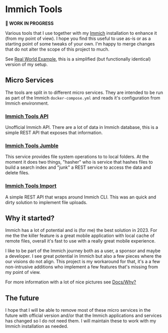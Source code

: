 # Immich Tools

**🚨 WORK IN PROGRESS**

Various tools that I use together with my [Immich](https://immich.app) installation to enhance it (from my point of view). I hope you find this useful to use as-is or as a starting point of some tweaks of your own. I'm happy to merge changes that do not alter the scope of this project to much.

See [Real World Example](docs/real-world-example.md), this is a simplified (but functionally identical) version of my setup.

## Micro Services

The tools are split in to different micro services. They are intended to be run as part of the Immich `docker-compose.yml` and reads it's configuration from Immich environment.

### [Immich Tools API](docs/api.md)

Unofficial Immich API. There are a lot of data in Immich database, this is a simple REST API that exposes that information.

### [Immich Tools Jumble](docs/jumble.md)

This service provides file system operations to to local folders. At the moment it does two things, "hasher" who is service that hashes files to build a search index and "junk" a REST service to access the data and delete files.

### [Immich Tools Import](docs/import.md)

A simple REST API that wraps around Immich CLI. This was an quick and dirty solution to implement file uploads.

## Why it started?

Immich has a lot of potential and is (for me) the best solution in 2023. For me the the killer feature is a great mobile application with local cache of remote files, overall it's fast to use with a really great mobile experience.

I like to be part of the Immich journey both as a user, a sponsor and maybe a developer. I see great potential in Immich but also a few pieces where the our visions do not align. This project is my workaround for that, it's a a few non-intrusive additions who implement a few features that's missing from my point of view.

For more information with a lot of nice pictures see [Docs/Why?](docs/why.md)

## The future

I hope that I will be able to remove most of these micro services in the future with official version and/or that the Immich applications and services has changed so I do not need them. I will maintain these to work with my Immich installation as needed.
